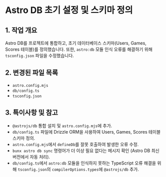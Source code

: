 # Astro DB 초기 설정 및 스키마 정의

## 1. 작업 개요

Astro DB를 프로젝트에 통합하고, 초기 데이터베이스 스키마(Users, Games, Scores 테이블)를 정의했습니다. 또한, `astro:db` 모듈 인식 오류를 해결하기 위해 `tsconfig.json` 파일을 수정했습니다.

## 2. 변경된 파일 목록

- `astro.config.mjs`
- `db/config.ts`
- `tsconfig.json`

## 3. 특이사항 및 참고

- `@astrojs/db` 통합 설치 및 `astro.config.mjs`에 추가.
- `db/config.ts` 파일에 Drizzle ORM을 사용하여 Users, Games, Scores 테이블 스키마 정의.
- `astro.config.mjs`에서 `defineDb`를 잘못 호출하여 발생한 오류 수정.
- `bunx astro db sync` 명령어가 더 이상 필요 없다는 메시지 확인 (Astro DB 최신 버전에서 자동 처리).
- `db/config.ts`에서 `astro:db` 모듈을 인식하지 못하는 TypeScript 오류 해결을 위해 `tsconfig.json`의 `compilerOptions.types`에 `@astrojs/db` 추가.
